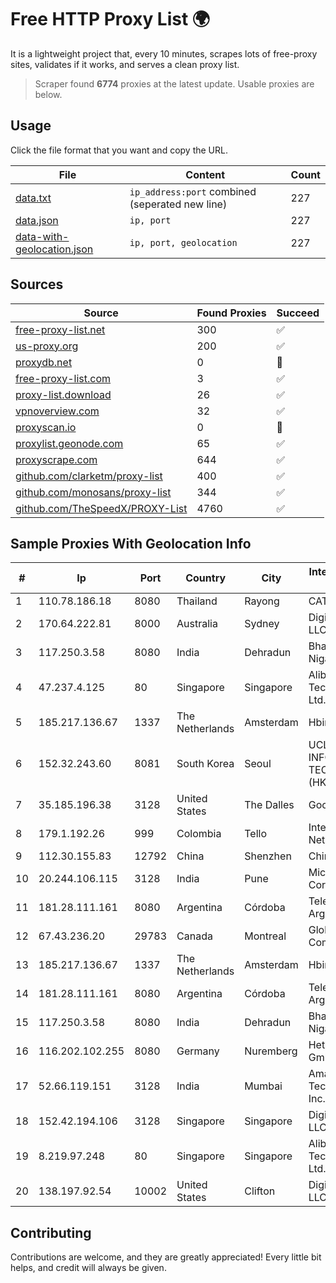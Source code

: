 
# Free HTTP Proxy List 🌍

It is a lightweight project that, every 10 minutes, scrapes lots of free-proxy sites, validates if it works, and serves a clean proxy list.


> Scraper found **6774** proxies at the latest update. Usable proxies are below.

## Usage

Click the file format that you want and copy the URL.


|File|Content|Count|
|----|-------|-----|
|[data.txt](https://raw.githubusercontent.com/themiralay/Proxy-List-World/master/data.txt)|`ip_address:port` combined (seperated new line)|227|
|[data.json](https://raw.githubusercontent.com/themiralay/Proxy-List-World/master/data.json)|`ip, port`|227|
|[data-with-geolocation.json](https://raw.githubusercontent.com/themiralay/Proxy-List-World/master/data-with-geolocation.json)|`ip, port, geolocation`|227|

## Sources

|Source|Found Proxies|Succeed|
|------|-------------|-------|
|[free-proxy-list.net](https://free-proxy-list.net)|300|✅|
|[us-proxy.org](https://www.us-proxy.org)|200|✅|
|[proxydb.net](http://proxydb.net)|0|🚫|
|[free-proxy-list.com](https://free-proxy-list.com/?page=&port=&type%5B%5D=http&type%5B%5D=https&up_time=0&search=Search)|3|✅|
|[proxy-list.download](https://www.proxy-list.download/HTTP)|26|✅|
|[vpnoverview.com](https://vpnoverview.com/privacy/anonymous-browsing/free-proxy-servers)|32|✅|
|[proxyscan.io](https://www.proxyscan.io)|0|🚫|
|[proxylist.geonode.com](https://proxylist.geonode.com/api/proxy-list?limit=300&page=1&sort_by=lastChecked&sort_type=desc&protocols=http,https)|65|✅|
|[proxyscrape.com](https://api.proxyscrape.com/v2/?request=displayproxies&protocol=http&timeout=10000&country=all&ssl=all&anonymity=all)|644|✅|
|[github.com/clarketm/proxy-list](https://raw.githubusercontent.com/clarketm/proxy-list/master/proxy-list-raw.txt)|400|✅|
|[github.com/monosans/proxy-list](https://raw.githubusercontent.com/monosans/proxy-list/main/proxies/http.txt)|344|✅|
|[github.com/TheSpeedX/PROXY-List](https://raw.githubusercontent.com/TheSpeedX/PROXY-List/master/http.txt)|4760|✅|


## Sample Proxies With Geolocation Info

|#|Ip|Port|Country|City|Internet Service Provider|
|-|--|----|-------|----|-------------------------|
|1|110.78.186.18|8080|Thailand|Rayong|CAT-BB|
|2|170.64.222.81|8000|Australia|Sydney|DigitalOcean, LLC|
|3|117.250.3.58|8080|India|Dehradun|Bharat Sanchar Nigam Ltd|
|4|47.237.4.125|80|Singapore|Singapore|Alibaba (US) Technology Co., Ltd.|
|5|185.217.136.67|1337|The Netherlands|Amsterdam|Hbing Limited|
|6|152.32.243.60|8081|South Korea|Seoul|UCLOUD INFORMATION TECHNOLOGY (HK) LIMITED|
|7|35.185.196.38|3128|United States|The Dalles|Google LLC|
|8|179.1.192.26|999|Colombia|Tello|InterNexa Global Network|
|9|112.30.155.83|12792|China|Shenzhen|China Mobile|
|10|20.244.106.115|3128|India|Pune|Microsoft Corporation|
|11|181.28.111.161|8080|Argentina|Córdoba|Telecom Argentina S.A|
|12|67.43.236.20|29783|Canada|Montreal|GloboTech Communications|
|13|185.217.136.67|1337|The Netherlands|Amsterdam|Hbing Limited|
|14|181.28.111.161|8080|Argentina|Córdoba|Telecom Argentina S.A|
|15|117.250.3.58|8080|India|Dehradun|Bharat Sanchar Nigam Ltd|
|16|116.202.102.255|8080|Germany|Nuremberg|Hetzner Online GmbH|
|17|52.66.119.151|3128|India|Mumbai|Amazon Technologies Inc.|
|18|152.42.194.106|3128|Singapore|Singapore|DigitalOcean, LLC|
|19|8.219.97.248|80|Singapore|Singapore|Alibaba (US) Technology Co., Ltd.|
|20|138.197.92.54|10002|United States|Clifton|DigitalOcean, LLC|



## Contributing

Contributions are welcome, and they are greatly appreciated! Every
little bit helps, and credit will always be given.

